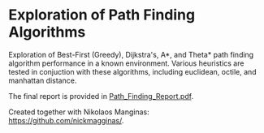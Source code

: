 # Exploration of Path Finding Algorithms

Exploration of Best-First (Greedy), Dijkstra's, A*, and Theta* path finding algorithm performance in a known environment.
Various heuristics are tested in conjuction with these algorithms, including euclidean, octile, and manhattan distance.

The final report is provided in [Path_Finding_Report.pdf](https://github.com/IlyasI/Exploration-of-Path-Finding-Algorithms/blob/master/Path_Finding_Report.pdf). 

Created together with Nikolaos Manginas: https://github.com/nickmagginas/.


